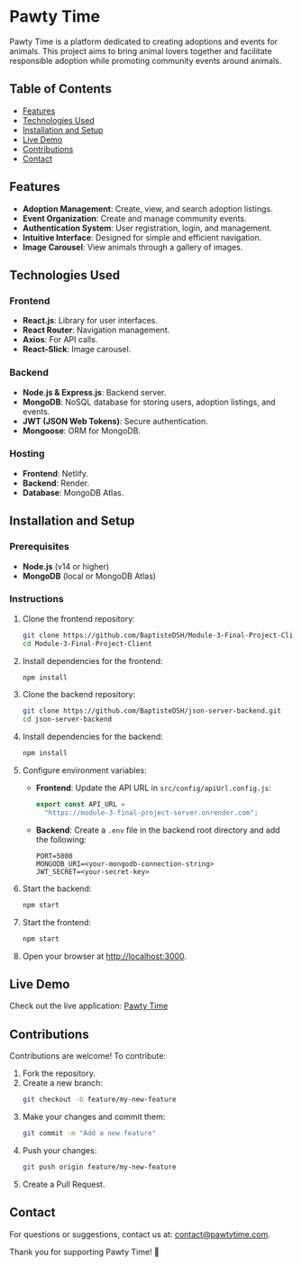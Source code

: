 # Pawty Time

Pawty Time is a platform dedicated to creating adoptions and events for animals. This project aims to bring animal lovers together and facilitate responsible adoption while promoting community events around animals.

## Table of Contents

- [Features](#features)
- [Technologies Used](#technologies-used)
- [Installation and Setup](#installation-and-setup)
- [Live Demo](#live-demo)
- [Contributions](#contributions)
- [Contact](#contact)

## Features

- **Adoption Management**: Create, view, and search adoption listings.
- **Event Organization**: Create and manage community events.
- **Authentication System**: User registration, login, and management.
- **Intuitive Interface**: Designed for simple and efficient navigation.
- **Image Carousel**: View animals through a gallery of images.

## Technologies Used

### Frontend

- **React.js**: Library for user interfaces.
- **React Router**: Navigation management.
- **Axios**: For API calls.
- **React-Slick**: Image carousel.

### Backend

- **Node.js & Express.js**: Backend server.
- **MongoDB**: NoSQL database for storing users, adoption listings, and events.
- **JWT (JSON Web Tokens)**: Secure authentication.
- **Mongoose**: ORM for MongoDB.

### Hosting

- **Frontend**: Netlify.
- **Backend**: Render.
- **Database**: MongoDB Atlas.

## Installation and Setup

### Prerequisites

- **Node.js** (v14 or higher)
- **MongoDB** (local or MongoDB Atlas)

### Instructions

1. Clone the frontend repository:
   ```bash
   git clone https://github.com/BaptisteDSH/Module-3-Final-Project-Client.git
   cd Module-3-Final-Project-Client
   ```
2. Install dependencies for the frontend:

   ```bash
   npm install
   ```

3. Clone the backend repository:

   ```bash
   git clone https://github.com/BaptisteDSH/json-server-backend.git
   cd json-server-backend
   ```

4. Install dependencies for the backend:

   ```bash
   npm install
   ```

5. Configure environment variables:

   - **Frontend**: Update the API URL in `src/config/apiUrl.config.js`:

     ```javascript
     export const API_URL =
       "https://module-3-final-project-server.onrender.com";
     ```

   - **Backend**: Create a `.env` file in the backend root directory and add the following:
     ```
     PORT=5000
     MONGODB_URI=<your-mongodb-connection-string>
     JWT_SECRET=<your-secret-key>
     ```

6. Start the backend:

   ```bash
   npm start
   ```

7. Start the frontend:

   ```bash
   npm start
   ```

8. Open your browser at [http://localhost:3000](http://localhost:3000).

## Live Demo

Check out the live application: [Pawty Time](https://pawty.netlify.app/)

## Contributions

Contributions are welcome! To contribute:

1. Fork the repository.
2. Create a new branch:
   ```bash
   git checkout -b feature/my-new-feature
   ```
3. Make your changes and commit them:
   ```bash
   git commit -m "Add a new feature"
   ```
4. Push your changes:
   ```bash
   git push origin feature/my-new-feature
   ```
5. Create a Pull Request.

## Contact

For questions or suggestions, contact us at: contact@pawtytime.com.

Thank you for supporting Pawty Time! 🐾
